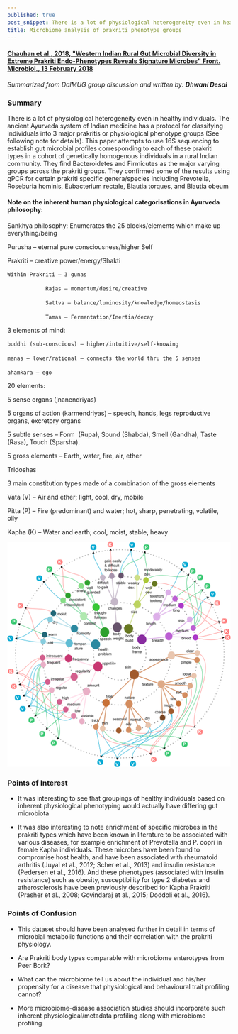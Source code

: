 ```yaml
---
published: true
post_snippet: There is a lot of physiological heterogeneity even in healthy individuals. The ancient Ayurveda system of Indian medicine has a protocol for classifying individuals into 3 major prakritis or physiological phenotype groups.
title: Microbiome analysis of prakriti phenotype groups
---
```

 
#### [Chauhan et al., 2018, "Western Indian Rural Gut Microbial Diversity in Extreme Prakriti Endo-Phenotypes Reveals Signature Microbes" Front. Microbiol., 13 February 2018](https://doi.org/10.3389/fmicb.2018.00118)

_Summarized from DalMUG group discussion and written by:
**Dhwani Desai**_

### Summary
There is a lot of physiological heterogeneity even in healthy individuals. The ancient Ayurveda system of Indian medicine has a protocol for classifying individuals into 3 major prakritis or physiological phenotype groups (See following note for details). This paper attempts to use 16S sequencing to establish gut microbial profiles corresponding to each of these prakriti types in a cohort of genetically homogenous individuals in a rural Indian community. They find Bacteroidetes and Firmicutes as the major varying groups across the prakriti groups. They confirmed some of the results using qPCR for certain prakriti specific genera/species including Prevotella, Roseburia hominis, Eubacterium rectale, Blautia torques, and Blautia obeum

#### **Note on the inherent human physiological categorisations in Ayurveda philosophy:**


Sankhya philosophy: Enumerates the 25 blocks/elements which make up everything/being

Purusha – eternal pure consciousness/higher Self

Prakriti – creative power/energy/Shakti

	Within Prakriti – 3 gunas 

				Rajas – momentum/desire/creative

				Sattva – balance/luminosity/knowledge/homeostasis

				Tamas – Fermentation/Inertia/decay


3 elements of mind:

	buddhi (sub-conscious) – higher/intuitive/self-knowing

	manas – lower/rational – connects the world thru the 5 senses

	ahamkara – ego


20 elements:

	

5 sense organs (jnanendriyas) 

5 organs of action (karmendriyas) – speech, hands, legs reproductive organs, excretory organs

5 subtle senses – Form  (Rupa), Sound (Shabda), Smell (Gandha), Taste (Rasa), Touch (Sparsha).

5 gross elements – Earth, water, fire, air, ether

Tridoshas

3 main constitution types made of a combination of the gross elements


Vata (V) – Air and ether; light, cool, dry, mobile

Pitta (P) – Fire (predominant) and water; hot, sharp, penetrating, volatile, oily

Kapha (K) – Water and earth; cool, moist, stable, heavy

![Prakriti based classification of individuals](/images/journal.pone.0185380.g001.PNG)

### Points of Interest
- It was interesting to see that groupings of healthy individuals based on inherent physiological phenotyping would actually have differing gut microbiota

- It was also interesting to note enrichment of specific microbes in the prakriti types which have been known in literature to be associated with various diseases, for example enrichment of Prevotella and P. copri in female Kapha individuals. These microbes have been found to compromise host health, and have been associated with rheumatoid arthritis (Juyal et al., 2012; Scher et al., 2013) and insulin resistance (Pedersen et al., 2016). And these phenotypes (associated with insulin resistance) such as obesity, susceptibility for type 2 diabetes and atherosclerosis have been previously described for Kapha Prakriti (Prasher et al., 2008; Govindaraj et al., 2015; Doddoli et al., 2016).

### Points of Confusion
- This dataset should have been analysed further in detail in terms of microbial metabolic functions and their correlation with the prakriti physiology.

- Are Prakriti body types comparable with microbiome enterotypes from Peer Bork?

- What can the microbiome tell us about the individual and his/her propensity for a disease that physiological and behavioural trait profiling cannot? 

- More microbiome-disease association studies should incorporate such inherent physiological/metadata profiling along with microbiome profiling
